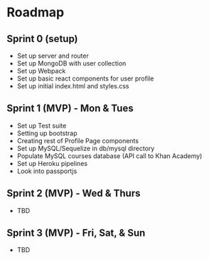 # Roadmap

## Sprint 0 (setup)

- Set up server and router
- Set up MongoDB with user collection
- Set up Webpack
- Set up basic react components for user profile
- Set up initial index.html and styles.css

## Sprint 1 (MVP) - Mon & Tues

- Set up Test suite
- Setting up bootstrap
- Creating rest of Profile Page components
- Set up MySQL/Sequelize in db/mysql directory
- Populate MySQL courses database (API call to Khan Academy)
- Set up Heroku pipelines
- Look into passportjs 

## Sprint 2 (MVP) - Wed & Thurs

- TBD

## Sprint 3 (MVP) - Fri, Sat, & Sun

- TBD
